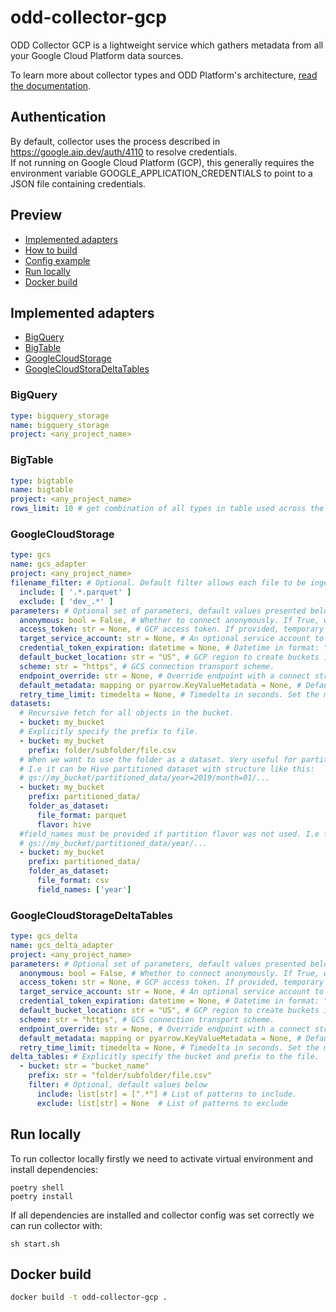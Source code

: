 # odd-collector-gcp
ODD Collector GCP is a lightweight service which gathers metadata from all your Google Cloud Platform data sources.

To learn more about collector types and ODD Platform's architecture, [read the documentation](https://docs.opendatadiscovery.org/architecture).

## Authentication
By default, collector uses the process described in https://google.aip.dev/auth/4110 to resolve credentials.  
If not running on Google Cloud Platform (GCP), this generally requires the environment variable GOOGLE_APPLICATION_CREDENTIALS to point to a JSON file containing credentials.

## Preview
 - [Implemented adapters](#implemented-adapters)
 - [How to build](#how-to-build)
 - [Config example](#config-example)
 - [Run locally](#run-locally)
 - [Docker build](#docker-build)

## Implemented adapters
 - [BigQuery](#bigquery)
 - [BigTable](#bigtable)
 - [GoogleCloudStorage](#googlecloudstorage)
 - [GoogleCloudStoraDeltaTables](#googlecloudstoragedeltatables)

### __BigQuery__
```yaml
type: bigquery_storage
name: bigquery_storage
project: <any_project_name>
```

### __BigTable__
```yaml
type: bigtable
name: bigtable
project: <any_project_name>
rows_limit: 10 # get combination of all types in table used across the first N rows.
```

### __GoogleCloudStorage__
```yaml
type: gcs
name: gcs_adapter
project: <any_project_name>
filename_filter: # Optional. Default filter allows each file to be ingested to platform.
  include: [ '.*.parquet' ]
  exclude: [ 'dev_.*' ]
parameters: # Optional set of parameters, default values presented below.
  anonymous: bool = False, # Whether to connect anonymously. If True, will not attempt to look up credentials using standard GCP configuration methods.
  access_token: str = None, # GCP access token. If provided, temporary credentials will be fetched by assuming this role; also, a credential_token_expiration must be specified as well.
  target_service_account: str = None, # An optional service account to try to impersonate when accessing GCS. This requires the specified credential user or service account to have the necessary permissions.
  credential_token_expiration: datetime = None, # Datetime in format: "2023-12-31 23:59:59". Expiration for credential generated with an access token. Must be specified if access_token is specified.
  default_bucket_location: str = "US", # GCP region to create buckets in.
  scheme: str = "https", # GCS connection transport scheme.
  endpoint_override: str = None, # Override endpoint with a connect string such as “localhost:9000”
  default_metadata: mapping or pyarrow.KeyValueMetadata = None, # Default metadata for open_output_stream. This will be ignored if non-empty metadata is passed to open_output_stream.
  retry_time_limit: timedelta = None, # Timedelta in seconds. Set the maximum amount of time the GCS client will attempt to retry transient errors. Subsecond granularity is ignored.
datasets:
  # Recursive fetch for all objects in the bucket.
  - bucket: my_bucket
  # Explicitly specify the prefix to file.
  - bucket: my_bucket
    prefix: folder/subfolder/file.csv
  # When we want to use the folder as a dataset. Very useful for partitioned datasets.
  # I.e it can be Hive partitioned dataset with structure like this:
  # gs://my_bucket/partitioned_data/year=2019/month=01/...
  - bucket: my_bucket
    prefix: partitioned_data/
    folder_as_dataset:
      file_format: parquet
      flavor: hive
  #field_names must be provided if partition flavor was not used. I.e for structure like this:
  # gs://my_bucket/partitioned_data/year/...
  - bucket: my_bucket
    prefix: partitioned_data/
    folder_as_dataset:
      file_format: csv
      field_names: ['year']
```

### __GoogleCloudStorageDeltaTables__
```yaml
type: gcs_delta
name: gcs_delta_adapter
project: <any_project_name>
parameters: # Optional set of parameters, default values presented below.
  anonymous: bool = False, # Whether to connect anonymously. If True, will not attempt to look up credentials using standard GCP configuration methods.
  access_token: str = None, # GCP access token. If provided, temporary credentials will be fetched by assuming this role; also, a credential_token_expiration must be specified as well.
  target_service_account: str = None, # An optional service account to try to impersonate when accessing GCS. This requires the specified credential user or service account to have the necessary permissions.
  credential_token_expiration: datetime = None, # Datetime in format: "2023-12-31 23:59:59". Expiration for credential generated with an access token. Must be specified if access_token is specified.
  default_bucket_location: str = "US", # GCP region to create buckets in.
  scheme: str = "https", # GCS connection transport scheme.
  endpoint_override: str = None, # Override endpoint with a connect string such as “localhost:9000”
  default_metadata: mapping or pyarrow.KeyValueMetadata = None, # Default metadata for open_output_stream. This will be ignored if non-empty metadata is passed to open_output_stream.
  retry_time_limit: timedelta = None, # Timedelta in seconds. Set the maximum amount of time the GCS client will attempt to retry transient errors. Subsecond granularity is ignored.
delta_tables: # Explicitly specify the bucket and prefix to the file.
  - bucket: str = "bucket_name"
    prefix: str = "folder/subfolder/file.csv"
    filter: # Optional, default values below
      include: list[str] = [".*"] # List of patterns to include.
      exclude: list[str] = None  # List of patterns to exclude

```

## Run locally
To run collector locally firstly we need to activate virtual environment and install dependencies:
```commandline
poetry shell
poetry install
```
If all dependencies are installed and collector config was set correctly we can run collector with:
```commandline
sh start.sh
```

## Docker build
```bash
docker build -t odd-collector-gcp .
```
